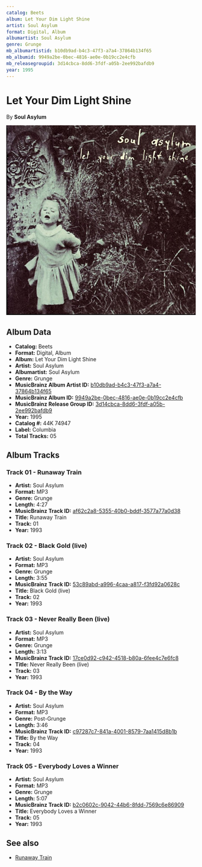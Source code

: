 ```yaml
---
catalog: Beets
album: Let Your Dim Light Shine
artist: Soul Asylum
format: Digital, Album
albumartist: Soul Asylum
genre: Grunge
mb_albumartistid: b10db9ad-b4c3-47f3-a7a4-37864b134f65
mb_albumid: 9949a2be-0bec-4816-ae0e-0b19cc2e4cfb
mb_releasegroupid: 3d14cbca-8dd6-3fdf-a05b-2ee992bafdb9
year: 1995
---
```


# Let Your Dim Light Shine

By **Soul Asylum**

![](../../assets/beetscovers/Soul_Asylum-Let_Your_Dim_Light_Shine.jpg)

## Album Data

- **Catalog:** Beets
- **Format:** Digital, Album
- **Album:** Let Your Dim Light Shine
- **Artist:** Soul Asylum
- **Albumartist:** Soul Asylum
- **Genre:** Grunge
- **MusicBrainz Album Artist ID:** [b10db9ad-b4c3-47f3-a7a4-37864b134f65](https://musicbrainz.org/artist/b10db9ad-b4c3-47f3-a7a4-37864b134f65)
- **MusicBrainz Album ID:** [9949a2be-0bec-4816-ae0e-0b19cc2e4cfb](https://musicbrainz.org/release/9949a2be-0bec-4816-ae0e-0b19cc2e4cfb)
- **MusicBrainz Release Group ID:** [3d14cbca-8dd6-3fdf-a05b-2ee992bafdb9](https://musicbrainz.org/release-group/3d14cbca-8dd6-3fdf-a05b-2ee992bafdb9)
- **Year:** 1995
- **Catalog #:** 44K 74947
- **Label:** Columbia
- **Total Tracks:** 05

## Album Tracks

### Track 01 - Runaway Train

- **Artist:** Soul Asylum
- **Format:** MP3
- **Genre:** Grunge
- **Length:** 4:27
- **MusicBrainz Track ID:** [af62c2a8-5355-40b0-bddf-3577a77a0d38](https://musicbrainz.org/recording/af62c2a8-5355-40b0-bddf-3577a77a0d38)
- **Title:** Runaway Train
- **Track:** 01
- **Year:** 1993

### Track 02 - Black Gold (live)

- **Artist:** Soul Asylum
- **Format:** MP3
- **Genre:** Grunge
- **Length:** 3:55
- **MusicBrainz Track ID:** [53c89abd-a996-4caa-a817-f3fd92a0628c](https://musicbrainz.org/recording/53c89abd-a996-4caa-a817-f3fd92a0628c)
- **Title:** Black Gold (live)
- **Track:** 02
- **Year:** 1993

### Track 03 - Never Really Been (live)

- **Artist:** Soul Asylum
- **Format:** MP3
- **Genre:** Grunge
- **Length:** 3:13
- **MusicBrainz Track ID:** [17ce0d92-c942-4518-b80a-6fee4c7e6fc8](https://musicbrainz.org/recording/17ce0d92-c942-4518-b80a-6fee4c7e6fc8)
- **Title:** Never Really Been (live)
- **Track:** 03
- **Year:** 1993

### Track 04 - By the Way

- **Artist:** Soul Asylum
- **Format:** MP3
- **Genre:** Post-Grunge
- **Length:** 3:46
- **MusicBrainz Track ID:** [c97287c7-841a-4001-8579-7aa1415d8b1b](https://musicbrainz.org/recording/c97287c7-841a-4001-8579-7aa1415d8b1b)
- **Title:** By the Way
- **Track:** 04
- **Year:** 1993

### Track 05 - Everybody Loves a Winner

- **Artist:** Soul Asylum
- **Format:** MP3
- **Genre:** Grunge
- **Length:** 5:07
- **MusicBrainz Track ID:** [b2c0602c-9042-44b6-8fdd-7569c6e86909](https://musicbrainz.org/recording/b2c0602c-9042-44b6-8fdd-7569c6e86909)
- **Title:** Everybody Loves a Winner
- **Track:** 05
- **Year:** 1993


## See also

- [Runaway Train](Runaway_Train.md)
